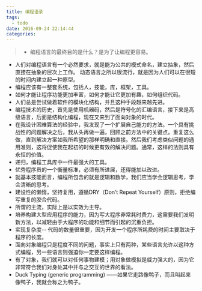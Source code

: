 ```yaml
---
title: 编程语录
tags:
  - todo
date: 2016-09-24 22:14:44
categories:
---
```

> - 编程语言的最终目的是什么？是为了让编程更容易。
- 人们对编程语言有一个必然要求，就是能为公共的模式命名，建立抽象，然后直接在抽象的层次上工作。
动态语言之所以很流行，就是因为人们可以在很短的时间内建立起一种原型。
- 编程应该有一整套系统，包括人，技能，库，框架，工具。
- 如何才能让程序功能更加丰富，如何才能让它更加有趣，如何组织代码。
- 人们总是尝试做着软件的模块化结构，并且这种手段越来越先进。
- 编程技术的历史，首先是使用机器码，然后是符号化的汇编语言，接下来是高级语言，后面是结构化编程，现在又来到了面向对象的时代。
- 在我设计困难算法的经验中，我发现了一个扩展自己能力的方法。一个具有挑战性的问题解决之后，我从头再做一遍，回顾之前方法中的关键点。重复这么做，直到解决方案如我所希望的那样明确和直接。然后我们考虑类似问题的通用准则，这将促使我在起初的时候更有效的解决问题。通常，这样的法则具有永恒的价值。
- 递归，编程工具库中一件最强大的工具。
- 优秀程序员的一个衡量标准，必须有所进展，还得能加以改进。
- 就基本技能而言，编程所包含的就是逻辑和数学，我们应当学会逻辑思考，学会清晰的思考。
- 建设性的懒惰，坚持复用，遵循DRY（Don’t Repeat Yourself）原则，拒绝编写重复的胶合代码。
- 所谓的主流，实际上是以实效为主导。
- 培养构建大型应用程序的能力，因为写大程序非常耗时费力，这需要我们发明新方法，以减轻由于大程序的功能和细节而引起的沉重负担。
- 实现复杂度-- 代码的数量很重要，因为开发一个程序所耗费的时间主要取决于程序的长度。
- 面向对象编程只是程度不同的问题，事实上只有两种，某些语言允许以这种方式编程，另一些语言则强迫你一定要这样编程。
- 有了对象，我们就可以对任何事物建模；用对象做模拟是威力强大的，因为它非常符合我们对身处其中并与之交互的世界的看法。
- Duck Typing (generic programming) ——如果它走路像鸭子，而且叫起来像鸭子，我就会称之为鸭子。
